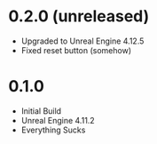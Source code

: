 # 0.2.0 (unreleased)

* Upgraded to Unreal Engine 4.12.5
* Fixed reset button (somehow)

# 0.1.0

* Initial Build
* Unreal Engine 4.11.2
* Everything Sucks
